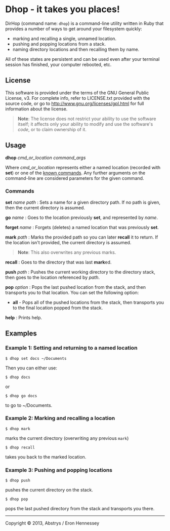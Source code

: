 # Dhop - it takes you places!

DirHop (command name: `dhop`) is a command-line utility written in Ruby that provides a number of ways to get around your
filesystem quickly:

* marking and recalling a single, unnamed location.
* pushing and popping locations from a stack.
* naming directory locations and then recalling them by name.

All of these states are persistent and can be used even after your terminal session has finished, your computer
rebooted, etc.

## License

This software is provided under the terms of the GNU General Public License, v3. For complete info, refer to LICENSE.txt
provided with the source code, or go to <http://www.gnu.org/licenses/gpl.html> for full information about the license.

> **Note**: The license does not restrict your ability to use the software itself; it affects only your ability to
> modify and use the software's *code*, or to claim ownership of it.

## Usage

**dhop** *cmd_or_location* *command_args*

Where *cmd_or_location* represents either a named location (recorded with **set**) or one of the [known
commands](#dhop-commands). Any further arguments on the command-line are considered parameters for the given command.

### Commands

**set** *name* *path*
:    Sets a name for a given directory path. If no path is given, then the current directory is assumed.

**go** *name*
:    Goes to the location previously **set**, and represented by *name*.

**forget** *name*
:    Forgets (deletes) a named location that was previously **set**.

**mark** *path*
:    Marks the provided path so you can later **recall** it to return. If the location isn't provided, the current
    directory is assumed.

> **Note**: This also overwrites any previous marks.

**recall**
:    Goes to the directory that was last **mark**ed.

**push** *path*
:    Pushes the current working directory to the directory stack, then goes to the location referenced by *path*.

**pop** *option*
:    Pops the last pushed location from the stack, and then transports you to that location.  You can set the following option:

* **all** - Pops all of the pushed locations from the stack, then transports you to the final location popped from the
  stack.

**help**
:    Prints help.

## Examples

### Example 1: Setting and returning to a named location

    $ dhop set docs ~/Documents

Then you can either use:

    $ dhop docs

or

    $ dhop go docs

to go to ~/Documents.

### Example 2: Marking and recalling a location

    $ dhop mark

marks the current directory (overwriting any previous `mark`)

    $ dhop recall

takes you back to the marked location.

### Example 3: Pushing and popping locations

    $ dhop push

pushes the current directory on the stack.

    $ dhop pop

pops the last pushed directory from the stack and transports you there.

---
Copyright &copy; 2013, Abstrys / Eron Hennessey

